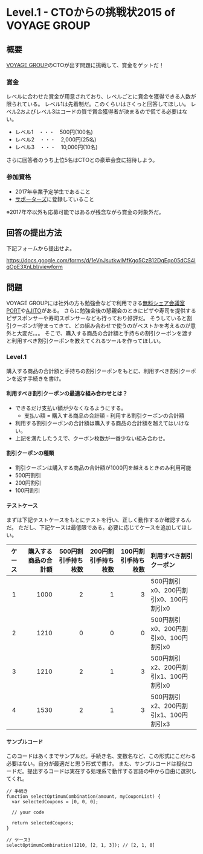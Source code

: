 # Level.1 - CTOからの挑戦状2015 of VOYAGE GROUP

## 概要
[VOYAGE GROUP](http://voyagegroup.com)のCTOが出す問題に挑戦して、賞金をゲットだ！

### 賞金
レベルに合わせた賞金が用意されており、レベルごとに賞金を獲得できる人数が限られている。
レベル1は先着制だ。このくらいはさくっと回答してほしい。
レベル2およびレベル3はコードの質で賞金獲得者が決まるので慌てる必要はない。

* レベル1　・・・　500円(100名)
* レベル2　・・・　2,000円(25名)
* レベル3　・・・　10,000円(10名)

さらに回答者のうち上位5名はCTOとの豪華会食に招待しよう。

### 参加資格

* 2017年卒業予定学生であること
* [サポーターズ](https://supporterz.jp/)に登録していること

※2017年卒以外も応募可能ではあるが残念ながら賞金の対象外だ。


## 回答の提出方法
下記フォームから提出せよ。

https://docs.google.com/forms/d/1eVnJsutkwlMfKgo5CzB12DqEqo05dCS4IqOpE3XnLbI/viewform


## 問題

VOYAGE GROUPには社外の方も勉強会などで利用できる[無料シェア会議室 PORT](http://voyagegroup.com/port/)や[AJITO](https://www.facebook.com/voyagegroup/photos/a.365470036810049.90562.176439939046394/823104237713291/?type=1&permPage=1)がある。
さらに勉強会後の懇親会のときにピザや寿司を提供するピザスポンサーや寿司スポンサーなども行っており好評だ。
そうしていると割引クーポンが貯まってきて、どの組み合わせで使うのがベストかを考えるのが意外と大変だ。。。
そこで、購入する商品の合計額と手持ちの割引クーポンを渡すと利用すべき割引クーポンを教えてくれるツールを作ってほしい。

### Level.1
購入する商品の合計額と手持ちの割引クーポンをもとに、利用すべき割引クーポンを返す手続きを書け。

#### 利用すべき割引クーポンの最適な組み合わせとは？

* できるだけ支払い額が少なくなるようにする。
  * 支払い額 = 購入する商品の合計額 - 利用する割引クーポンの合計額
* 利用する割引クーポンの合計額は購入する商品の合計額を越えてはいけない。
* 上記を満たしたうえで、クーポン枚数が一番少ない組み合わせ。


#### 割引クーポンの種類
* 割引クーポンは購入する商品の合計額が1000円を越えるときのみ利用可能
* 500円割引
* 200円割引
* 100円割引

#### テストケース
まずは下記テストケースをもとにテストを行い、正しく動作するか確認するんだ。
ただし、下記ケースは最低限である。必要に応じてケースを追加してほしい。

|ケース|購入する商品の合計額|500円割引手持ち枚数|200円割引手持ち枚数|100円割引手持ち枚数|利用すべき割引クーポン|
|:---:|----:|--:|--:|--:|:----------|
|1|1000|2|1|3|500円割引x0、200円割引x0、100円割引x0|
|2|1210|0|0|0|500円割引x0、200円割引x0、100円割引x0|
|3|1210|2|1|3|500円割引x2、200円割引x1、100円割引x0|
|4|1530|2|1|3|500円割引x2、200円割引x1、100円割引x3|

#### サンプルコード
このコードはあくまでサンプルだ。手続き名、変数名など、この形式にこだわる必要はない。自分が最適だと思う形式で書け。
また、サンプルコードは疑似コードだ。提出するコードは実在する処理系で動作する言語の中から自由に選択してくれ。

```pseudocode
// 手続き
function selectOptimumCombination(amount, myCouponList) {
  var selectedCoupons = [0, 0, 0];

  // your code

  return selectedCoupons;
}

// ケース3
selectOptimumCombination(1210, [2, 1, 3]); // [2, 1, 0]
```
